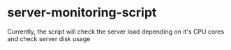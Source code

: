 # server-monitoring-script
Currently, the script will check the server load depending on it's CPU cores and check server disk usage
